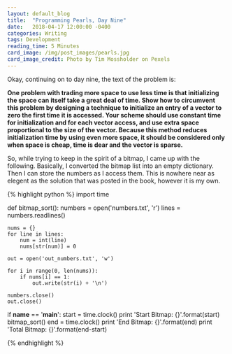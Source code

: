 ```yaml
---
layout: default_blog
title:  "Programming Pearls, Day Nine"
date:   2018-04-17 12:00:00 -0400
categories: Writing
tags: Development
reading_time: 5 Minutes
card_image: /img/post_images/pearls.jpg
card_image_credit: Photo by Tim Mossholder on Pexels
---
```


Okay, continuing on to day nine, the text of the problem is: 

__One problem with trading more space to use less time is that initializing the
space can itself take a great deal of
time. Show how to circumvent this problem by designing a technique to initialize
an entry of a vector to zero the first time it is accessed. Your scheme should
use constant time for initialization and for each vector access, and use extra
space proportional to the size of the vector. Because this method reduces
initialization time by using even more space, it should be considered only when
space is cheap, time is dear and the vector is sparse.__

So, while trying to keep in the spirit of a bitmap, I came up with the
following. Basically, I converted the bitmap list into an empty dictionary. 
Then I can store the numbers as I access them. This is nowhere near as elegent
as the solution that was posted in the book, however it is my own.

{% highlight python %}
import time

def bitmap_sort():
    numbers = open('numbers.txt', 'r')
    lines = numbers.readlines()

    nums = {}
    for line in lines:
        num = int(line)
        nums[str(num)] = 0

    out = open('out_numbers.txt', 'w')

    for i in range(0, len(nums)):
        if nums[i] == 1:
            out.write(str(i) + '\n')

    numbers.close()
    out.close()

if __name__ == '__main__':
    start = time.clock()
    print 'Start Bitmap: {}'.format(start)
    bitmap_sort()
    end = time.clock()
    print 'End Bitmap: {}'.format(end)
    print 'Total Bitmap: {}'.format(end-start)

{% endhighlight %}
